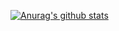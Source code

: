 [![Anurag's github stats](https://github-readme-stats.vercel.app/api?username=GabrielGAM25&count_private=true&show_icons=true&theme=radical&hide=stars)](https://github.com/anuraghazra/github-readme-stats)
